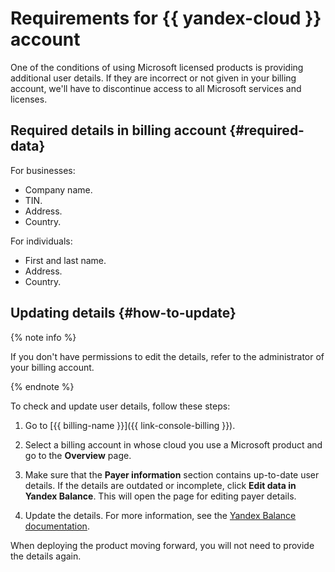 # Requirements for {{ yandex-cloud }} account

One of the conditions of using Microsoft licensed products is providing additional user details. If they are incorrect or not given in your billing account, we'll have to discontinue access to all Microsoft services and licenses.

## Required details in billing account {#required-data}

For businesses:

* Company name.
* TIN.
* Address.
* Country.

For individuals:

* First and last name.
* Address.
* Country.




## Updating details {#how-to-update}

{% note info %}

If you don't have permissions to edit the details, refer to the administrator of your billing account.

{% endnote %}

To check and update user details, follow these steps:

1. Go to [{{ billing-name }}]({{ link-console-billing }}).

1. Select a billing account in whose cloud you use a Microsoft product and go to the **Overview** page.

1. Make sure that the **Payer information** section contains up-to-date user details. If the details are outdated or incomplete, click **Edit data in Yandex Balance**. This will open the page for editing payer details.

1. Update the details. For more information, see the [Yandex Balance documentation](https://yandex.ru/support/balance/operations/change-data.html).

When deploying the product moving forward, you will not need to provide the details again.

